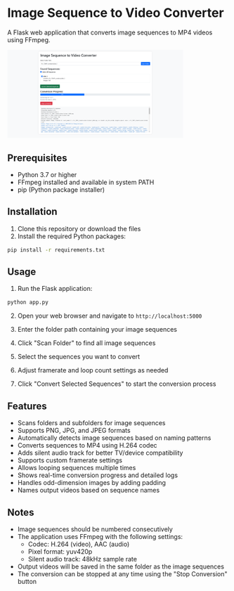 # Image Sequence to Video Converter

A Flask web application that converts image sequences to MP4 videos using FFmpeg.

[<img src="screenshot.png" width="400">](screenshot.png)

## Prerequisites

- Python 3.7 or higher
- FFmpeg installed and available in system PATH
- pip (Python package installer)

## Installation

1. Clone this repository or download the files
2. Install the required Python packages:
```bash
pip install -r requirements.txt
```

## Usage

1. Run the Flask application:
```bash
python app.py
```

2. Open your web browser and navigate to `http://localhost:5000`

3. Enter the folder path containing your image sequences

4. Click "Scan Folder" to find all image sequences

5. Select the sequences you want to convert

6. Adjust framerate and loop count settings as needed

7. Click "Convert Selected Sequences" to start the conversion process

## Features

- Scans folders and subfolders for image sequences
- Supports PNG, JPG, and JPEG formats
- Automatically detects image sequences based on naming patterns
- Converts sequences to MP4 using H.264 codec
- Adds silent audio track for better TV/device compatibility
- Supports custom framerate settings
- Allows looping sequences multiple times
- Shows real-time conversion progress and detailed logs
- Handles odd-dimension images by adding padding
- Names output videos based on sequence names

## Notes

- Image sequences should be numbered consecutively
- The application uses FFmpeg with the following settings:
  - Codec: H.264 (video), AAC (audio)
  - Pixel format: yuv420p
  - Silent audio track: 48kHz sample rate
- Output videos will be saved in the same folder as the image sequences
- The conversion can be stopped at any time using the "Stop Conversion" button